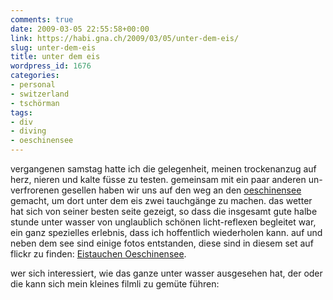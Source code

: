 ```yaml
---
comments: true
date: 2009-03-05 22:55:58+00:00
link: https://habi.gna.ch/2009/03/05/unter-dem-eis/
slug: unter-dem-eis
title: unter dem eis
wordpress_id: 1676
categories:
- personal
- switzerland
- tschörman
tags:
- div
- diving
- oeschinensee
---
```


vergangenen samstag hatte ich die gelegenheit, meinen trockenanzug auf herz, nieren und kalte füsse zu testen. gemeinsam mit ein paar anderen un-verfrorenen gesellen haben wir uns auf den weg an den [oeschinensee](http://www.oeschinensee.ch/) gemacht, um dort unter dem eis zwei tauchgänge zu machen. das wetter hat sich von seiner besten seite gezeigt, so dass die insgesamt gute halbe stunde unter wasser von unglaublich schönen licht-reflexen begleitet war, ein ganz spezielles erlebnis, dass ich hoffentlich wiederholen kann. auf und neben dem see sind einige fotos entstanden, diese sind in diesem set auf flickr zu finden: [Eistauchen Oeschinensee](https://www.flickr.com/photos/habi/sets/72157614544829279/).




wer sich interessiert, wie das ganze unter wasser ausgesehen hat, der oder die kann sich mein kleines filmli zu gemüte führen: 



